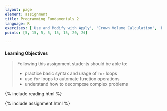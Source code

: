 ```yaml
---
layout: page
element: assignment
title: Programming Fundamentals 2
language: R
exercises: ['Use and Modify with Apply', 'Crown Volume Calculation', 'Basic Vector', 'Basic Index', 'DNA or RNA Iteration', 'stringr', 'Multiple Files', 'Species Occurrences Elevation Histogram']
points: [5, 15, 5, 5, 15, 15, 20, 20]

---
```


#### Learning Objectives

> Following this assignment students should be able to:
>
> - practice basic syntax and usage of `for` loops
> - use `for` loops to automate function operations 
> - understand how to decompose complex problems

{% include reading.html %}

{% include assignment.html %}
